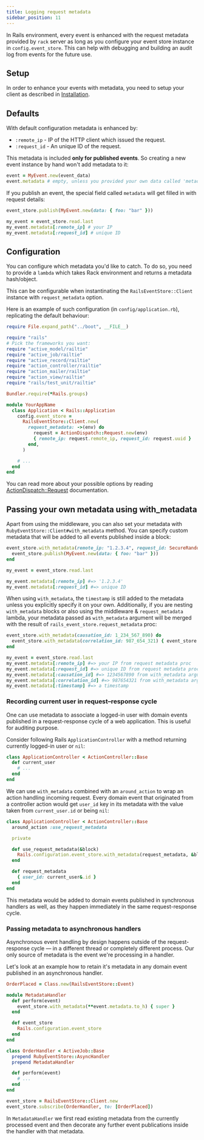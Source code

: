 ```yaml
---
title: Logging request metadata
sidebar_position: 11
---
```


In Rails environment, every event is enhanced with the request metadata provided by `rack` server as long as you configure your event store instance in `config.event_store`. This can help with debugging and building an audit log from events for the future use.

## Setup

In order to enhance your events with metadata, you need to setup your client as described in [Installation](/docs/install).

## Defaults

With default configuration metadata is enhanced by:

- `:remote_ip` - IP of the HTTP client which issued the request.
- `:request_id` - An unique ID of the request.

This metadata is included **only for published events**. So creating a new event instance by hand won't add metadata to it:

```ruby
event = MyEvent.new(event_data)
event.metadata # empty, unless you provided your own data called 'metadata'.
```

If you publish an event, the special field called `metadata` will get filled in with request details:

```ruby
event_store.publish(MyEvent.new(data: { foo: "bar" }))

my_event = event_store.read.last
my_event.metadata[:remote_ip] # your IP
my_event.metadata[:request_id] # unique ID
```

## Configuration

You can configure which metadata you'd like to catch. To do so, you need to provide a `lambda` which takes Rack environment and returns a metadata hash/object.

This can be configurable when instantinating the `RailsEventStore::Client` instance with `request_metadata` option.

Here is an example of such configuration (in `config/application.rb`), replicating the default behaviour:

```ruby
require File.expand_path("../boot", __FILE__)

require "rails"
# Pick the frameworks you want:
require "active_model/railtie"
require "active_job/railtie"
require "active_record/railtie"
require "action_controller/railtie"
require "action_mailer/railtie"
require "action_view/railtie"
require "rails/test_unit/railtie"

Bundler.require(*Rails.groups)

module YourAppName
  class Application < Rails::Application
    config.event_store =
      RailsEventStore::Client.new(
        request_metadata: ->(env) do
          request = ActionDispatch::Request.new(env)
          { remote_ip: request.remote_ip, request_id: request.uuid }
        end,
      )

    # ...
  end
end
```

You can read more about your possible options by reading [ActionDispatch::Request](http://api.rubyonrails.org/classes/ActionDispatch/Request.html) documentation.

## Passing your own metadata using with_metadata

Apart from using the middleware, you can also set your metadata with `RubyEventStore::Client#with_metadata` method. You can specify custom metadata that will be added to all events published inside a block:

```ruby
event_store.with_metadata(remote_ip: "1.2.3.4", request_id: SecureRandom.uuid) do
  event_store.publish(MyEvent.new(data: { foo: "bar" }))
end

my_event = event_store.read.last

my_event.metadata[:remote_ip] #=> '1.2.3.4'
my_event.metadata[:request_id] #=> unique ID
```

When using `with_metadata`, the `timestamp` is still added to the metadata unless you explicitly specify it on your own. Additionally, if you are nesting `with_metadata` blocks or also using the middleware & `request_metadata` lambda, your metadata passed as `with_metadata` argument will be merged with the result of `rails_event_store.request_metadata` proc:

```ruby
event_store.with_metadata(causation_id: 1_234_567_890) do
  event_store.with_metadata(correlation_id: 987_654_321) { event_store.publish(MyEvent.new(data: { foo: "bar" })) }
end

my_event = event_store.read.last
my_event.metadata[:remote_ip] #=> your IP from request metadata proc
my_event.metadata[:request_id] #=> unique ID from request metadata proc
my_event.metadata[:causation_id] #=> 1234567890 from with_metadata argument
my_event.metadata[:correlation_id] #=> 987654321 from with_metadata argument
my_event.metadata[:timestamp] #=> a timestamp
```

### Recording current user in request–response cycle

One can use metadata to associate a logged-in user with domain events published in a request-response cycle of a web application. This is useful for auditing purpose.

Consider following Rails `ApplicationController` with a method returning currently logged-in user or `nil`:

```ruby
class ApplicationController < ActionController::Base
  def current_user
    # ...
  end
end
```

We can use `with_metadata` combined with an `around_action` to wrap an action handling incoming request. Every domain event that originated from a controller action would get `user_id` key in its metadata with the value taken from `current_user.id` or being `nil`:

```ruby
class ApplicationController < ActionController::Base
  around_action :use_request_metadata

  private

  def use_request_metadata(&block)
    Rails.configuration.event_store.with_metadata(request_metadata, &block)
  end

  def request_metadata
    { user_id: current_user&.id }
  end
end
```

This metadata would be added to domain events published in synchronous handlers as well, as they happen immediately in the same request-response cycle.

### Passing metadata to asynchronous handlers

Asynchronous event handling by design happens outside of the request-response cycle — in a different thread or completely different process. Our only source of metadata is the event we're processing in a handler.

Let's look at an example how to retain it's metadata in any domain event published in an asynchronous handler.

```ruby
OrderPlaced = Class.new(RailsEventStore::Event)

module MetadataHandler
  def perform(event)
    event_store.with_metadata(**event.metadata.to_h) { super }
  end

  def event_store
    Rails.configuration.event_store
  end
end

class OrderHandler < ActiveJob::Base
  prepend RubyEventStore::AsyncHandler
  prepend MetadataHandler

  def perform(event)
    # ...
  end
end

event_store = RailsEventStore::Client.new
event_store.subscribe(OrderHandler, to: [OrderPlaced])
```

In `MetadataHandler` we first read existing metadata from the currently processed event and then decorate any further event publications inside the handler with that metadata.

